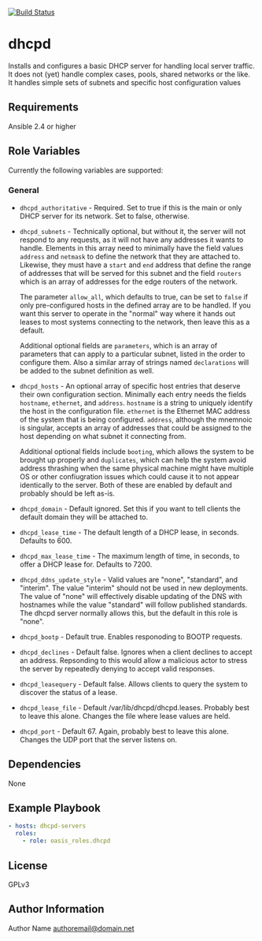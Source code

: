 [![Build Status](https://travis-ci.org/devroles/dhcpd.svg?branch=master)](https://travis-ci.org/devroles/dhcpd)

dhcpd
===========

Installs and configures a basic DHCP server for handling local server
traffic. It does not (yet) handle complex cases, pools, shared networks
or the like. It handles simple sets of subnets and specific host
configuration values

Requirements
------------

Ansible 2.4 or higher

Role Variables
--------------

Currently the following variables are supported:

### General

* `dhcpd_authoritative` - Required. Set to true if this is the main or only
  DHCP server for its network. Set to false, otherwise.
* `dhcpd_subnets` - Technically optional, but without it, the server will not
  respond to any requests, as it will not have any addresses it wants to handle.
  Elements in this array need to minimally have the field values `address` and
  `netmask` to define the network that they are attached to. Likewise, they
  must have a `start` and `end` address that define the range of addresses that
  will be served for this subnet and the field `routers` which is an array of
  addresses for the edge routers of the network.

  The parameter `allow_all`, which defaults to true, can be set to `false` if
  only pre-configured hosts in the defined array are to be handled. If you want
  this server to operate in the "normal" way where it hands out leases to most
  systems connecting to the network, then leave this as a default.

  Additional optional fields are `parameters`, which is an array of parameters
  that can apply to a particular subnet, listed in the order to configure them.
  Also a similar array of strings named `declarations` will be added to the
  subnet definition as well.
* `dhcpd_hosts` - An optional array of specific host entries that deserve their
  own configuration section. Minimally each entry needs the fields `hostname`,
  `ethernet`, and `address`. `hostname` is a string to uniquely identify the
  host in the configuration file. `ethernet` is the Ethernet MAC address of the
  system that is being configured. `address`, although the mnemnoic is singular,
  accepts an array of addresses that could be assigned to the host depending on
  what subnet it connecting from.

  Additional optional fields include `booting`, which allows the system to be
  brought up properly and `duplicates`, which can help the system avoid
  address thrashing when the same physical machine might have multiple OS or
  other confiugration issues which could cause it to not appear identically to
  the server. Both of these are enabled by default and probably should be left
  as-is.
* `dhcpd_domain` - Default ignored. Set this if you want to tell clients the
  default domain they will be attached to.
* `dhcpd_lease_time` - The default length of a DHCP lease, in seconds. Defaults
  to 600.
* `dhcpd_max_lease_time` - The maximum length of time, in seconds, to offer a
  DHCP lease for. Defaults to 7200.
* `dhcpd_ddns_update_style` - Valid values are "none", "standard", and "interim".
  The value "interim" should not be used in new deployments. The value of "none"
  will effectively disable updating of the DNS with hostnames while the value
  "standard" will follow published standards. The dhcpd server normally allows
  this, but the default in this role is "none".
* `dhcpd_bootp` - Default true. Enables responoding to BOOTP requests.
* `dhcpd_declines` - Default false. Ignores when a client declines to accept
  an address. Repsonding to this would allow a malicious actor to stress the
  server by repeatedly denying to accept valid responses.
* `dhcpd_leasequery` - Default false. Allows clients to query the system to
  discover the status of a lease.
* `dhcpd_lease_file` - Default /var/lib/dhcpd/dhcpd.leases. Probably best to
  leave this alone. Changes the file where lease values are held.
* `dhcpd_port` - Default 67. Again, probably best to leave this alone. Changes
  the UDP port that the server listens on.

Dependencies
------------

None

Example Playbook
----------------

```yaml
- hosts: dhcpd-servers
  roles:
    - role: oasis_roles.dhcpd
```

License
-------

GPLv3

Author Information
------------------

Author Name <authoremail@domain.net>
